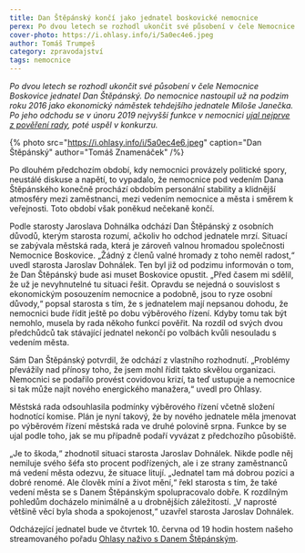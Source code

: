 ```yaml
---
title: Dan Štěpánský končí jako jednatel boskovické nemocnice
perex: Po dvou letech se rozhodl ukončit své působení v čele Nemocnice Boskovice jednatel Dan Štěpánský. Podle starosty Jaroslava Dohnálka odchází Dan Štěpánský z osobních důvodů.
cover-photo: https://i.ohlasy.info/i/5a0ec4e6.jpeg
author: Tomáš Trumpeš
category: zpravodajství
tags: nemocnice
---
```


*Po dvou letech se rozhodl ukončit své působení v čele Nemocnice Boskovice jednatel Dan Štěpánský. Do nemocnice nastoupil už na podzim roku 2016 jako ekonomický náměstek tehdejšího jednatele Miloše Janečka. Po jeho odchodu se v únoru 2019 nejvyšší funkce v nemocnici [ujal nejprve z pověření rady](https://ohlasy.info/clanky/2019/02/stepansky-jednatelem.html), poté uspěl v konkurzu.*

{% photo src="https://i.ohlasy.info/i/5a0ec4e6.jpeg" caption="Dan Štěpánský" author="Tomáš Znamenáček" /%}

Po dlouhém předchozím období, kdy nemocnici provázely politické spory, neustálé diskuse a napětí, to vypadalo, že nemocnice pod vedením Dana Štěpánského konečně prochází obdobím personální stability a klidnější atmosféry mezi zaměstnanci, mezi vedením nemocnice a města i směrem k veřejnosti. Toto období však poněkud nečekaně končí.

Podle starosty Jaroslava Dohnálka odchází Dan Štěpánský z osobních důvodů, kterým starosta rozumí, ačkoliv ho odchod jednatele mrzí. Situací se zabývala městská rada, která je zároveň valnou hromadou společnosti Nemocnice Boskovice. „Žádný z členů valné hromady z toho neměl radost,“ uvedl starosta Jaroslav Dohnálek. Ten byl již od podzimu informován o tom, že Dan Štěpánský bude asi muset Boskovice opustit. „Před časem mi sdělil, že už je nevyhnutelné tu situaci řešit. Opravdu se nejedná o souvislost s ekonomickým posouzením nemocnice a podobně, jsou to ryze osobní důvody,“ popsal starosta s tím, že s jednatelem mají nepsanou dohodu, že nemocnici bude řídit ještě po dobu výběrového řízení. Kdyby tomu tak být nemohlo, musela by rada někoho funkcí pověřit. Na rozdíl od svých dvou předchůdců tak stávající jednatel nekončí po volbách kvůli nesouladu s vedením města.

Sám Dan Štěpánský potvrdil, že odchází z vlastního rozhodnutí. „Problémy převážily nad přínosy toho, že jsem mohl řídit takto skvělou organizaci. Nemocnici se podařilo provést covidovou krizí, ta teď ustupuje a nemocnice si tak může najít nového energického manažera,“ uvedl pro Ohlasy. 

Městská rada odsouhlasila podmínky výběrového řízení včetně složení hodnotící komise. Plán je nyní takový, že by nového jednatele měla jmenovat po výběrovém řízení městská rada ve druhé polovině srpna. Funkce by se ujal podle toho, jak se mu případně podaří vyvázat z předchozího působiště.

„Je to škoda,“ zhodnotil situaci starosta Jaroslav Dohnálek. Nikde podle něj nemiluje svého šéfa sto procent podřízených, ale i ze strany zaměstnanců má vedení města odezvu, že situace litují. „Jednatel tam má dobrou pozici a dobré renomé. Ale člověk míní a život mění,“ řekl starosta s tím, že také vedení města se s Danem Štěpánským spolupracovalo dobře. K rozdílným pohledům docházelo minimálně a u drobnějších záležitostí. „V naprosté většině věcí byla shoda a spokojenost,“ uzavřel starosta Jaroslav Dohnálek.

Odcházející jednatel bude ve čtvrtek 10. června od 19 hodin hostem našeho streamovaného pořadu [Ohlasy naživo s Danem Štěpánským](https://www.facebook.com/events/501278754452645).
